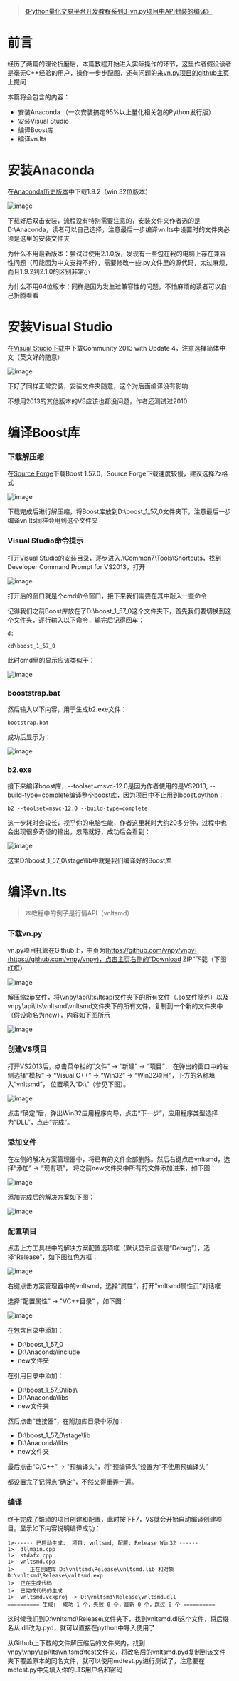 >[《Python量化交易平台开发教程系列3-vn.py项目中API封装的编译》](http://www.vnpy.org/basic-tutorial-3.html)

# 前言

经历了两篇的理论折磨后，本篇教程开始进入实际操作的环节，这里作者假设读者是毫无C++经验的用户，操作一步步配图，还有问题的来[vn.py项目的github主页](https://github.com/vnpy/vnpy)上提问

本篇将会包含的内容：

* 安装Anaconda （一次安装搞定95%以上量化相关包的Python发行版）
* 安装Visual Studio
* 编译Boost库
* 编译vn.lts

# 安装Anaconda

在[Anaconda历史版本](http://repo.continuum.io/archive/index.html)中下载1.9.2（win 32位版本）

![image](./image/03-01.jpg)

下载好后双击安装，流程没有特别需要注意的，安装文件夹作者选的是D:\Anaconda，读者可以自己选择，注意最后一步编译vn.lts中设置时的文件夹必须是这里的安装文件夹

为什么不用最新版本：尝试过使用2.1.0版，发现有一些包在我的电脑上存在兼容性问题（可能因为中文支持不好），需要修改一些.py文件里的源代码，太过麻烦，而且1.9.2到2.1.0的区别非常小

为什么不用64位版本：同样是因为发生过兼容性的问题，不怕麻烦的读者可以自己折腾看看

# 安装Visual Studio

在[Visual Studio下载](https://www.visualstudio.com/downloads/download-visual-studio-vs)中下载Community 2013 with Update 4，注意选择简体中文（英文好的随意）

![image](./image/03-02.jpg)

下好了同样正常安装，安装文件夹随意，这个对后面编译没有影响

不想用2013的其他版本的VS应该也都没问题，作者还测试过2010

# 编译Boost库

### 下载解压缩

在[Source Forge](http://sourceforge.net/projects/boost/files/boost/1.57.0/)下载Boost 1.57.0，Source Forge下载速度较慢，建议选择7z格式

![image](./image/03-03.jpg)

下载完成后进行解压缩，将Boost库放到D:\boost_1_57_0文件夹下，注意最后一步编译vn.lts同样会用到这个文件夹

### Visual Studio命令提示

打开Visual Studio的安装目录，逐步进入.\Common7\Tools\Shortcuts，找到Developer Command Prompt for VS2013，打开

![image](./image/03-04.png)

打开后的窗口就是个cmd命令窗口，接下来我们需要在其中敲入一些命令

记得我们之前Boost库放在了D:\boost_1_57_0这个文件夹下，首先我们要切换到这个文件夹，逐行输入以下命令，输完后记得回车：

```
d:

cd\boost_1_57_0
```

此时cmd里的显示应该类似于： 

![image](./image/03-05.jpg)

### booststrap.bat

然后输入以下内容，用于生成b2.exe文件：

```
bootstrap.bat
```

成功后显示为：

![image](./image/03-06.jpg)

### b2.exe

接下来编译boost库，--toolset=msvc-12.0是因为作者使用的是VS2013, --build-type=complete编译整个boost库，因为项目中不止用到boost.python：

```
b2 --toolset=msvc-12.0 --build-type=complete
```

这一步耗时会较长，视乎你的电脑性能，作者这里耗时大约20多分钟，过程中也会出现很多奇怪的输出，忽略就好，成功后会看到：

![image](./image/03-07.jpg)

这里D:\boost_1_57_0\stage\lib中就是我们编译好的Boost库

# 编译vn.lts

>本教程中的例子是行情API（vnltsmd）

### 下载vn.py

vn.py项目托管在Github上，主页为[https://github.com/vnpy/vnpy](https://github.com/vnpy/vnpy)，点击主页右侧的“Download ZIP”下载（下图红框）

![image](./image/03-08.jpg)

解压缩zip文件，将\vnpy\api\lts\ltsapi文件夹下的所有文件（.so文件除外）以及vnpy\api\lts\vnltsmd\vnltsmd文件夹下的所有文件，复制到一个新的文件夹中（假设命名为new），内容如下图所示

![image](./image/03-09.jpg)

### 创建VS项目

打开VS2013后，点击菜单栏的“文件” -> “新建” -> “项目”， 在弹出的窗口中的左侧选择“模板” -> “Visual C++” -> “Win32” -> “Win32项目”，下方的名称填入“vnltsmd”， 位置填入“D:\”（参见下图）。

![image](./image/03-10.jpg)

点击“确定”后，弹出Win32应用程序向导，点击“下一步”，应用程序类型选择为“DLL”，点击“完成”。

### 添加文件

在左侧的解决方案管理器中，将已有的文件全部删除。然后右键点击vnltsmd，选择“添加” -> “现有项”， 将之前new文件夹中所有的文件添加进来，如下图：

![image](./image/03-11.jpg)

添加完成后的解决方案如下图：

![image](./image/03-12.jpg)

### 配置项目

点击上方工具栏中的解决方案配置选项框（默认显示应该是“Debug”），选择“Release”，如下图红色方框： 

![image](./image/03-13.jpg)

右键点击方案管理器中的vnltsmd，选择“属性”，打开“vnltsmd属性页”对话框

选择“配置属性” -> "VC++目录” ，如下图：

![image](./image/03-14.jpg)

在包含目录中添加：

* D:\boost_1_57_0
* D:\Anaconda\include
* new文件夹

在引用目录中添加：

* D:\boost_1_57_0\libs\
* D:\Anaconda\libs
* new文件夹

然后点击“链接器”，在附加库目录中添加：

* D:\boost_1_57_0\stage\lib
* D:\Anaconda\libs
* new文件夹

最后点击“C/C++” -> "预编译头”，将“预编译头”设置为“不使用预编译头”

都设置完了记得点“确定”，不然又得重弄一遍。

### 编译

终于完成了繁琐的项目创建和配置，此时按下F7，VS就会开始自动编译创建项目。显示如下内容说明编译成功：

```
1>------ 已启动生成:  项目: vnltsmd, 配置: Release Win32 ------
1>  dllmain.cpp
1>  stdafx.cpp
1>  vnltsmd.cpp
1>     正在创建库 D:\vnltsmd\Release\vnltsmd.lib 和对象 D:\vnltsmd\Release\vnltsmd.exp
1>  正在生成代码
1>  已完成代码的生成
1>  vnltsmd.vcxproj -> D:\vnltsmd\Release\vnltsmd.dll
========== 生成:  成功 1 个，失败 0 个，最新 0 个，跳过 0 个 ==========
```

这时候我们到D:\vnltsmd\Release\文件夹下，找到vnltsmd.dll这个文件，将后缀名从.dll改为.pyd，就可以直接在python中导入使用了

从Github上下载的文件解压缩后的文件夹内，找到vnpy\vnpy\api\lts\vnltsmd\test文件夹，将改名后的vnltsmd.pyd复制到该文件夹下覆盖原本的同名文件，就可以使用mdtest.py进行测试了，注意要在mdtest.py中先填入你的LTS用户名和密码
